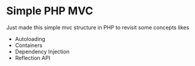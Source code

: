 # Simple PHP MVC

Just made this simple mvc structure in PHP to revisit some concepts likes
- Autoloading
- Containers
- Dependency Injection
- Reflection API
